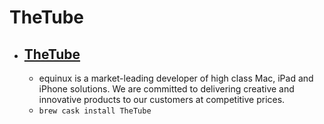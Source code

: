 # TheTube
- [TheTube](https://www.equinux.com/)
  - 
  - equinux is a market-leading developer of high class Mac, iPad and iPhone solutions. We are committed to delivering creative and innovative products to our customers at competitive prices.
  - `brew cask install TheTube`
